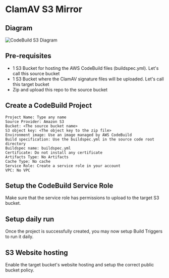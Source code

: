 # ClamAV S3 Mirror

## Diagram

![CodeBuild S3 Diagram](https://raw.githubusercontent.com/johnalvero/clamav-s3-mirror/master/CodeBuild%20S3%20Mirror%20-%20Page%201.jpeg)

## Pre-requisites
- 1 S3 Bucket for hosting the AWS CodeBuild files (buildspec.yml). Let's call this source bucket
- 1 S3 Bucket where the ClamAV signature files will be uploaded. Let's call this target bucket
- Zip and upload this repo to the source bucket

## Create a CodeBuild Project
```
Project Name: Type any name
Source Provider: Amazon S3
Bucket: <The source bucket name>
S3 object key: <The object key to the zip file>
Environment image: Use an image managed by AWS CodeBuild
Build specification: Use the buildspec.yml in the source code root directory
Buildspec name: buildspec.yml
Certificate: Do not install any certificate
Artifacts Type: No Artifacts
Cache Type: No cache
Service Role: Create a service role in your account
VPC: No VPC
```

## Setup the CodeBuild Service Role
Make sure that the service role has permissions to upload to the target S3 bucket.

## Setup daily run
Once the project is successfully created, you may now setup Build Triggers to run it daily.

## S3 Website hosting
Enable the target bucket's website hosting and setup the correct public bucket policy.
